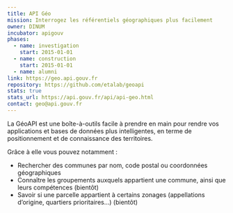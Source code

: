 ```yaml
---
title: API Géo
mission: Interrogez les référentiels géographiques plus facilement
owner: DINUM
incubator: apigouv
phases:
  - name: investigation
    start: 2015-01-01
  - name: construction
    start: 2015-01-01    
  - name: alumni
link: https://geo.api.gouv.fr
repository: https://github.com/etalab/geoapi
stats: true
stats_url: https://api.gouv.fr/api/api-geo.html
contact: geo@api.gouv.fr
---
```


La GéoAPI est une boîte-à-outils facile à prendre en main pour rendre vos applications et bases de données plus intelligentes, en terme de positionnement et de connaissance des territoires.

Grâce à elle vous pouvez notamment :

- Rechercher des communes par nom, code postal ou coordonnées géographiques
- Connaître les groupements auxquels appartient une commune, ainsi que leurs compétences (bientôt)
- Savoir si une parcelle appartient à certains zonages (appellations d’origine, quartiers prioritaires…) (bientôt)
